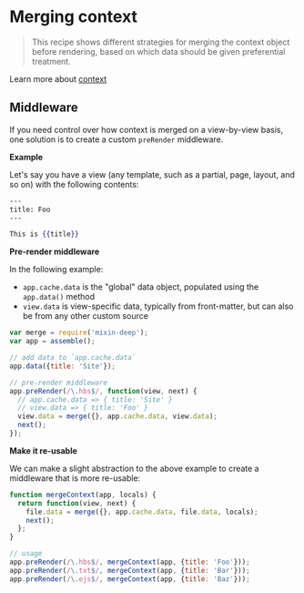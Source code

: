 # Merging context

> This recipe shows different strategies for merging the context object before rendering, based on which data should be given preferential treatment.

Learn more about [context](./terminology#context)

## Middleware

If you need control over how context is merged on a view-by-view basis, one solution is to create a custom `preRender` middleware. 

**Example**

Let's say you have a view (any template, such as a partial, page, layout, and so on) with the following contents:

```hbs
---
title: Foo
---

This is {{title}}
```

**Pre-render middleware**

In the following example:

- `app.cache.data` is the "global" data object, populated using the `app.data()` method
- `view.data` is view-specific data, typically from front-matter, but can also be from any other custom source

```js
var merge = require('mixin-deep');
var app = assemble();

// add data to `app.cache.data`
app.data({title: 'Site'});

// pre-render middleware
app.preRender(/\.hbs$/, function(view, next) {
  // app.cache.data => { title: 'Site' }
  // view.data => { title: 'Foo' }
  view.data = merge({}, app.cache.data, view.data);
  next();
});
```

**Make it re-usable**

We can make a slight abstraction to the above example to create a middleware that is more re-usable:

```js
function mergeContext(app, locals) {
  return function(view, next) {
    file.data = merge({}, app.cache.data, file.data, locals);
    next();
  };
}

// usage
app.preRender(/\.hbs$/, mergeContext(app, {title: 'Foo'}));
app.preRender(/\.txt$/, mergeContext(app, {title: 'Bar'}));
app.preRender(/\.ejs$/, mergeContext(app, {title: 'Baz'}));
```